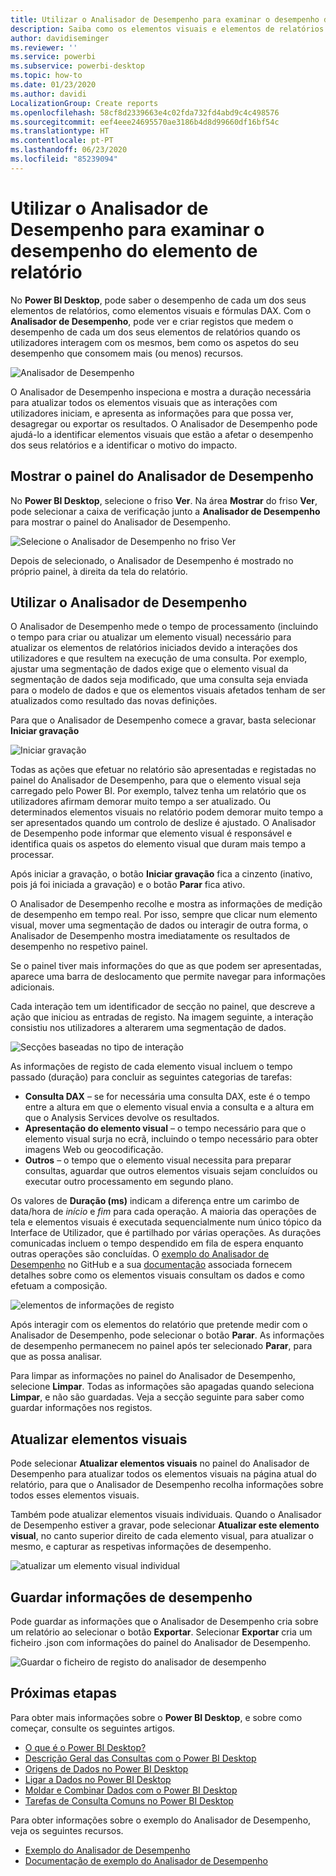 ```yaml
---
title: Utilizar o Analisador de Desempenho para examinar o desempenho do elemento de relatório no Power BI Desktop
description: Saiba como os elementos visuais e elementos de relatórios estão em termos de utilização de recursos e capacidade de resposta
author: davidiseminger
ms.reviewer: ''
ms.service: powerbi
ms.subservice: powerbi-desktop
ms.topic: how-to
ms.date: 01/23/2020
ms.author: davidi
LocalizationGroup: Create reports
ms.openlocfilehash: 58cf8d2339663e4c02fda732fd4abd9c4c498576
ms.sourcegitcommit: eef4eee24695570ae3186b4d8d99660df16bf54c
ms.translationtype: HT
ms.contentlocale: pt-PT
ms.lasthandoff: 06/23/2020
ms.locfileid: "85239094"
---
```

# <a name="use-performance-analyzer-to-examine-report-element-performance"></a>Utilizar o Analisador de Desempenho para examinar o desempenho do elemento de relatório

No **Power BI Desktop**, pode saber o desempenho de cada um dos seus elementos de relatórios, como elementos visuais e fórmulas DAX. Com o **Analisador de Desempenho**, pode ver e criar registos que medem o desempenho de cada um dos seus elementos de relatórios quando os utilizadores interagem com os mesmos, bem como os aspetos do seu desempenho que consomem mais (ou menos) recursos.

![Analisador de Desempenho](media/desktop-performance-analyzer/performance-analyzer-01.png)

O Analisador de Desempenho inspeciona e mostra a duração necessária para atualizar todos os elementos visuais que as interações com utilizadores iniciam, e apresenta as informações para que possa ver, desagregar ou exportar os resultados. O Analisador de Desempenho pode ajudá-lo a identificar elementos visuais que estão a afetar o desempenho dos seus relatórios e a identificar o motivo do impacto.

## <a name="displaying-the-performance-analyzer-pane"></a>Mostrar o painel do Analisador de Desempenho

No **Power BI Desktop**, selecione o friso **Ver**. Na área **Mostrar** do friso **Ver**, pode selecionar a caixa de verificação junto a **Analisador de Desempenho** para mostrar o painel do Analisador de Desempenho.

![Selecione o Analisador de Desempenho no friso Ver](media/desktop-performance-analyzer/performance-analyzer-02.png)

Depois de selecionado, o Analisador de Desempenho é mostrado no próprio painel, à direita da tela do relatório.

## <a name="using-performance-analyzer"></a>Utilizar o Analisador de Desempenho

O Analisador de Desempenho mede o tempo de processamento (incluindo o tempo para criar ou atualizar um elemento visual) necessário para atualizar os elementos de relatórios iniciados devido a interações dos utilizadores e que resultem na execução de uma consulta. Por exemplo, ajustar uma segmentação de dados exige que o elemento visual da segmentação de dados seja modificado, que uma consulta seja enviada para o modelo de dados e que os elementos visuais afetados tenham de ser atualizados como resultado das novas definições. 

Para que o Analisador de Desempenho comece a gravar, basta selecionar **Iniciar gravação**

![Iniciar gravação](media/desktop-performance-analyzer/performance-analyzer-03.png)

Todas as ações que efetuar no relatório são apresentadas e registadas no painel do Analisador de Desempenho, para que o elemento visual seja carregado pelo Power BI. Por exemplo, talvez tenha um relatório que os utilizadores afirmam demorar muito tempo a ser atualizado. Ou determinados elementos visuais no relatório podem demorar muito tempo a ser apresentados quando um controlo de deslize é ajustado. O Analisador de Desempenho pode informar que elemento visual é responsável e identifica quais os aspetos do elemento visual que duram mais tempo a processar. 

Após iniciar a gravação, o botão **Iniciar gravação** fica a cinzento (inativo, pois já foi iniciada a gravação) e o botão **Parar** fica ativo. 

O Analisador de Desempenho recolhe e mostra as informações de medição de desempenho em tempo real. Por isso, sempre que clicar num elemento visual, mover uma segmentação de dados ou interagir de outra forma, o Analisador de Desempenho mostra imediatamente os resultados de desempenho no respetivo painel.

Se o painel tiver mais informações do que as que podem ser apresentadas, aparece uma barra de deslocamento que permite navegar para informações adicionais.

Cada interação tem um identificador de secção no painel, que descreve a ação que iniciou as entradas de registo. Na imagem seguinte, a interação consistiu nos utilizadores a alterarem uma segmentação de dados.

![Secções baseadas no tipo de interação](media/desktop-performance-analyzer/performance-analyzer-04.png)

As informações de registo de cada elemento visual incluem o tempo passado (duração) para concluir as seguintes categorias de tarefas:

* **Consulta DAX** – se for necessária uma consulta DAX, este é o tempo entre a altura em que o elemento visual envia a consulta e a altura em que o Analysis Services devolve os resultados.
* **Apresentação do elemento visual** – o tempo necessário para que o elemento visual surja no ecrã, incluindo o tempo necessário para obter imagens Web ou geocodificação. 
* **Outros** – o tempo que o elemento visual necessita para preparar consultas, aguardar que outros elementos visuais sejam concluídos ou executar outro processamento em segundo plano.

Os valores de **Duração (ms)** indicam a diferença entre um carimbo de data/hora de *início* e *fim* para cada operação. A maioria das operações de tela e elementos visuais é executada sequencialmente num único tópico da Interface de Utilizador, que é partilhado por várias operações. As durações comunicadas incluem o tempo despendido em fila de espera enquanto outras operações são concluídas. O [exemplo do Analisador de Desempenho](https://github.com/microsoft/powerbi-desktop-samples/tree/master/Performance%20Analyzer) no GitHub e a sua [documentação](https://github.com/microsoft/powerbi-desktop-samples/blob/master/Performance%20Analyzer/Power%20BI%20Performance%20Analyzer%20Export%20File%20Format.docx) associada fornecem detalhes sobre como os elementos visuais consultam os dados e como efetuam a composição.


![elementos de informações de registo](media/desktop-performance-analyzer/performance-analyzer-06.png)

Após interagir com os elementos do relatório que pretende medir com o Analisador de Desempenho, pode selecionar o botão **Parar**. As informações de desempenho permanecem no painel após ter selecionado **Parar**, para que as possa analisar.

Para limpar as informações no painel do Analisador de Desempenho, selecione **Limpar**. Todas as informações são apagadas quando seleciona **Limpar**, e não são guardadas. Veja a secção seguinte para saber como guardar informações nos registos. 

## <a name="refreshing-visuals"></a>Atualizar elementos visuais

Pode selecionar **Atualizar elementos visuais** no painel do Analisador de Desempenho para atualizar todos os elementos visuais na página atual do relatório, para que o Analisador de Desempenho recolha informações sobre todos esses elementos visuais.

Também pode atualizar elementos visuais individuais. Quando o Analisador de Desempenho estiver a gravar, pode selecionar **Atualizar este elemento visual**, no canto superior direito de cada elemento visual, para atualizar o mesmo, e capturar as respetivas informações de desempenho.

![atualizar um elemento visual individual](media/desktop-performance-analyzer/performance-analyzer-07.png)

## <a name="saving-performance-information"></a>Guardar informações de desempenho

Pode guardar as informações que o Analisador de Desempenho cria sobre um relatório ao selecionar o botão **Exportar**. Selecionar **Exportar** cria um ficheiro .json com informações do painel do Analisador de Desempenho. 

![Guardar o ficheiro de registo do analisador de desempenho](media/desktop-performance-analyzer/performance-analyzer-05.png)


## <a name="next-steps"></a>Próximas etapas
Para obter mais informações sobre o **Power BI Desktop**, e sobre como começar, consulte os seguintes artigos.

* [O que é o Power BI Desktop?](../fundamentals/desktop-what-is-desktop.md)
* [Descrição Geral das Consultas com o Power BI Desktop](../transform-model/desktop-query-overview.md)
* [Origens de Dados no Power BI Desktop](../connect-data/desktop-data-sources.md)
* [Ligar a Dados no Power BI Desktop](../connect-data/desktop-connect-to-data.md)
* [Moldar e Combinar Dados com o Power BI Desktop](../connect-data/desktop-shape-and-combine-data.md)
* [Tarefas de Consulta Comuns no Power BI Desktop](../transform-model/desktop-common-query-tasks.md)   

Para obter informações sobre o exemplo do Analisador de Desempenho, veja os seguintes recursos.

* [Exemplo do Analisador de Desempenho](https://github.com/microsoft/powerbi-desktop-samples/tree/master/Performance%20Analyzer)
* [Documentação de exemplo do Analisador de Desempenho](https://github.com/microsoft/powerbi-desktop-samples/blob/master/Performance%20Analyzer/Power%20BI%20Performance%20Analyzer%20Export%20File%20Format.docx)
